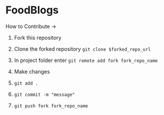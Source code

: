 # FoodBlogs

How to Contribute -> 

1. Fork this repository

2. Clone the forked repository
`git clone $forked_repo_url`

3. In project folder enter
`git remote add fork fork_repo_name`

4. Make changes

5. `git add .`

6. `git commit -m "message"`

7. `git push fork fork_repo_name`
